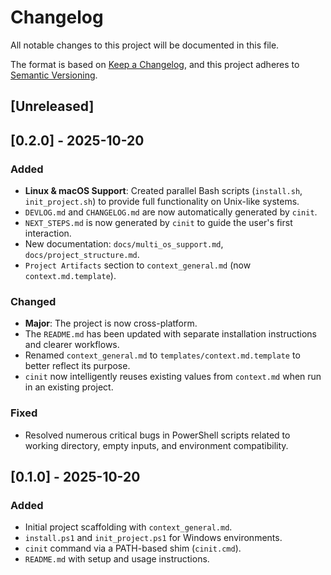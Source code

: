 # Changelog

All notable changes to this project will be documented in this file.

The format is based on [Keep a Changelog](https://keepachangelog.com/en/1.0.0/),
and this project adheres to [Semantic Versioning](https://semver.org/spec/v2.0.0.html).

## [Unreleased]

## [0.2.0] - 2025-10-20
### Added
- **Linux & macOS Support**: Created parallel Bash scripts (`install.sh`, `init_project.sh`) to provide full functionality on Unix-like systems.
- `DEVLOG.md` and `CHANGELOG.md` are now automatically generated by `cinit`.
- `NEXT_STEPS.md` is now generated by `cinit` to guide the user's first interaction.
- New documentation: `docs/multi_os_support.md`, `docs/project_structure.md`.
- `Project Artifacts` section to `context_general.md` (now `context.md.template`).

### Changed
- **Major**: The project is now cross-platform.
- The `README.md` has been updated with separate installation instructions and clearer workflows.
- Renamed `context_general.md` to `templates/context.md.template` to better reflect its purpose.
- `cinit` now intelligently reuses existing values from `context.md` when run in an existing project.

### Fixed
- Resolved numerous critical bugs in PowerShell scripts related to working directory, empty inputs, and environment compatibility.

## [0.1.0] - 2025-10-20
### Added
- Initial project scaffolding with `context_general.md`.
- `install.ps1` and `init_project.ps1` for Windows environments.
- `cinit` command via a PATH-based shim (`cinit.cmd`).
- `README.md` with setup and usage instructions.
